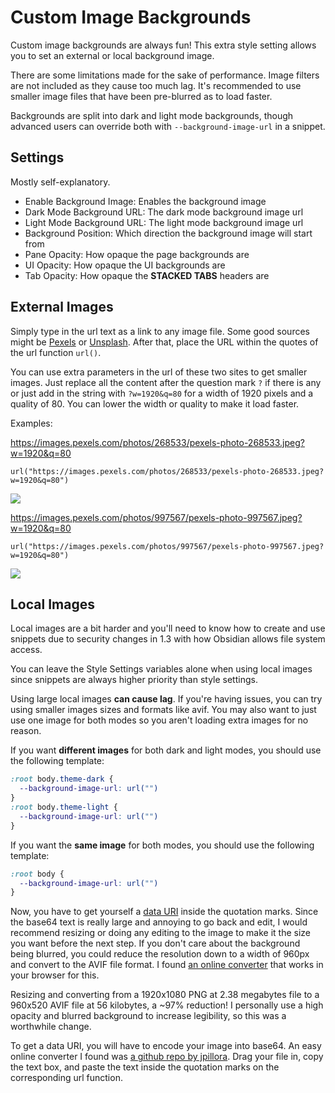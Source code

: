 # Custom Image Backgrounds

Custom image backgrounds are always fun! This extra style setting allows you to set an external or local background image.

There are some limitations made for the sake of performance. Image filters are not included as they cause too much lag. It's recommended to use smaller image files that have been pre-blurred as to load faster.

Backgrounds are split into dark and light mode backgrounds, though advanced users can override both with `--background-image-url` in a snippet.

## Settings

Mostly self-explanatory.

- Enable Background Image: Enables the background image
- Dark Mode Background URL: The dark mode background image url
- Light Mode Background URL: The light mode background image url
- Background Position: Which direction the background image will start from
- Pane Opacity: How opaque the page backgrounds are
- UI Opacity: How opaque the UI backgrounds are
- Tab Opacity: How opaque the **STACKED TABS** headers are

## External Images

Simply type in the url text as a link to any image file. Some good sources might be [Pexels](https://www.pexels.com/) or [Unsplash](https://unsplash.com/). After that, place the URL within the quotes of the url function `url()`.

You can use extra parameters in the url of these two sites to get smaller images. Just replace all the content after the question mark `?` if there is any or just add in the string with `?w=1920&q=80` for a width of 1920 pixels and a quality of 80. You can lower the width or quality to make it load faster.

Examples:

https://images.pexels.com/photos/268533/pexels-photo-268533.jpeg?w=1920&q=80

```
url("https://images.pexels.com/photos/268533/pexels-photo-268533.jpeg?w=1920&q=80")
```

![](https://images.pexels.com/photos/268533/pexels-photo-268533.jpeg?w=1920&q=80)

https://images.pexels.com/photos/997567/pexels-photo-997567.jpeg?w=1920&q=80


```
url("https://images.pexels.com/photos/997567/pexels-photo-997567.jpeg?w=1920&q=80")
```

![](https://images.pexels.com/photos/997567/pexels-photo-997567.jpeg?w=1920&q=80)

## Local Images

Local images are a bit harder and you'll need to know how to create and use  snippets due to security changes in 1.3 with how Obsidian allows file system access.

You can leave the Style Settings variables alone when using local images since snippets are always higher priority than style settings.

Using large local images **can cause lag**. If you're having issues, you can try using smaller images sizes and formats like avif. You may also want to just use one image for both modes so you aren't loading extra images for no reason.

If you want **different images** for both dark and light modes, you should use the following template:

```css
:root body.theme-dark {
  --background-image-url: url("")
}
:root body.theme-light {
  --background-image-url: url("")
}
```

If you want the **same image** for both modes, you should use the following template:

```css
:root body {
  --background-image-url: url("")
}
```

Now, you have to get yourself a [data URI](https://css-tricks.com/data-uris/) inside the quotation marks. Since the base64 text is really large and annoying to go back and edit, I would recommend resizing or doing any editing to the image to make it the size you want before the next step. If you don't care about the background being blurred, you could reduce the resolution down to a width of 960px and convert to the AVIF file format. I found [an online converter](https://avif.io/) that works in your browser for this.

Resizing and converting from a 1920x1080 PNG at 2.38 megabytes file to a 960x520 AVIF file at 56 kilobytes, a ~97% reduction! I personally use a high opacity and blurred background to increase legibility, so this was a worthwhile change.

To get a data URI, you will have to encode your image into base64. An easy online converter I found was [a github repo by jpillora](https://jpillora.com/base64-encoder/). Drag your file in, copy the text box, and paste the text inside the quotation marks on the corresponding url function.
